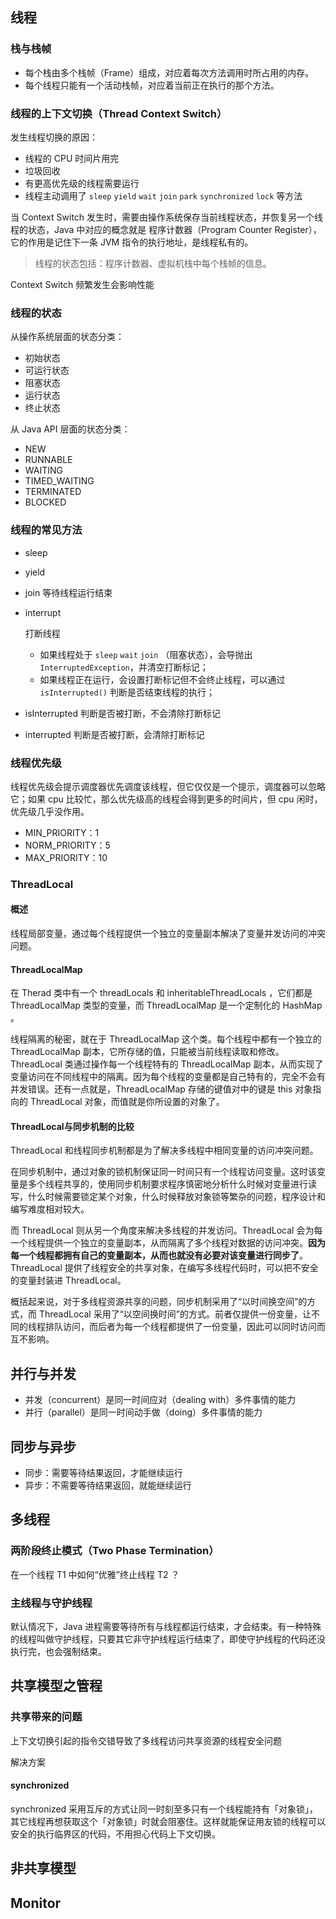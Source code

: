 ## 线程

### 栈与栈帧

- 每个栈由多个栈帧（Frame）组成，对应着每次方法调用时所占用的内存。
- 每个线程只能有一个活动栈帧，对应着当前正在执行的那个方法。

### 线程的上下文切换（Thread Context Switch）

发生线程切换的原因：

- 线程的 CPU 时间片用完
- 垃圾回收
- 有更高优先级的线程需要运行
- 线程主动调用了 `sleep` `yield` `wait` `join` `park` `synchronized` `lock` 等方法

当 Context Switch 发生时，需要由操作系统保存当前线程状态，并恢复另一个线程的状态，Java 中对应的概念就是 程序计数器（Program Counter Register），它的作用是记住下一条 JVM 指令的执行地址，是线程私有的。

>线程的状态包括：程序计数器、虚拟机栈中每个栈帧的信息。

Context Switch 频繁发生会影响性能



### 线程的状态

从操作系统层面的状态分类：

- 初始状态
- 可运行状态
- 阻塞状态
- 运行状态
- 终止状态

从 Java API 层面的状态分类：

- NEW
- RUNNABLE
- WAITING
- TIMED_WAITING
- TERMINATED
- BLOCKED



### 线程的常见方法

- sleep

- yield

- join
  等待线程运行结束

- interrupt

  打断线程

  - 如果线程处于 `sleep` `wait` `join` （阻塞状态），会导抛出 `InterruptedException`，并清空打断标记；
  - 如果线程正在运行，会设置打断标记但不会终止线程，可以通过 `isInterrupted()` 判断是否结束线程的执行；

- isInterrupted
  判断是否被打断，不会清除打断标记

- interrupted
  判断是否被打断，会清除打断标记



### 线程优先级

线程优先级会提示调度器优先调度该线程，但它仅仅是一个提示，调度器可以忽略它；如果 cpu 比较忙，那么优先级高的线程会得到更多的时间片，但 cpu 闲时，优先级几乎没作用。

- MIN_PRIORITY：1
- NORM_PRIORITY：5
- MAX_PRIORITY：10



### ThreadLocal

#### 概述

线程局部变量，通过每个线程提供一个独立的变量副本解决了变量并发访问的冲突问题。

#### ThreadLocalMap

在 Therad 类中有一个 threadLocals 和 inheritableThreadLocals ，它们都是 ThreadLocalMap 类型的变量，而 ThreadLocalMap 是一个定制化的 HashMap 。

线程隔离的秘密，就在于 ThreadLocalMap 这个类。每个线程中都有一个独立的 ThreadLocalMap 副本，它所存储的值，只能被当前线程读取和修改。ThreadLocal 类通过操作每一个线程特有的 ThreadLocalMap 副本，从而实现了变量访问在不同线程中的隔离。因为每个线程的变量都是自己特有的，完全不会有并发错误。还有一点就是，ThreadLocalMap 存储的键值对中的键是 this 对象指向的 ThreadLocal 对象，而值就是你所设置的对象了。

#### ThreadLocal与同步机制的比较

ThreadLocal 和线程同步机制都是为了解决多线程中相同变量的访问冲突问题。

在同步机制中，通过对象的锁机制保证同一时间只有一个线程访问变量。这时该变量是多个线程共享的，使用同步机制要求程序慎密地分析什么时候对变量进行读写，什么时候需要锁定某个对象，什么时候释放对象锁等繁杂的问题，程序设计和编写难度相对较大。

而 ThreadLocal 则从另一个角度来解决多线程的并发访问。ThreadLocal 会为每一个线程提供一个独立的变量副本，从而隔离了多个线程对数据的访问冲突。**因为每一个线程都拥有自己的变量副本，从而也就没有必要对该变量进行同步了**。ThreadLocal 提供了线程安全的共享对象，在编写多线程代码时，可以把不安全的变量封装进 ThreadLocal。

概括起来说，对于多线程资源共享的问题，同步机制采用了“以时间换空间”的方式，而 ThreadLocal 采用了“以空间换时间”的方式。前者仅提供一份变量，让不同的线程排队访问，而后者为每一个线程都提供了一份变量，因此可以同时访问而互不影响。





## 并行与并发

- 并发（concurrent）是同一时间应对（dealing with）多件事情的能力
- 并行（parallel）是同一时间动手做（doing）多件事情的能力



## 同步与异步

- 同步：需要等待结果返回，才能继续运行
- 异步：不需要等待结果返回，就能继续运行



## 多线程

### 两阶段终止模式（Two Phase Termination）

在一个线程 T1 中如何“优雅”终止线程 T2 ？



### 主线程与守护线程

默认情况下，Java 进程需要等待所有与线程都运行结束，才会结束。有一种特殊的线程叫做守护线程，只要其它非守护线程运行结束了，即使守护线程的代码还没执行完，也会强制结束。



## 共享模型之管程

### 共享带来的问题

上下文切换引起的指令交错导致了多线程访问共享资源的线程安全问题



解决方案

#### synchronized

synchronized 采用互斥的方式让同一时刻至多只有一个线程能持有「对象锁」，其它线程再想获取这个「对象锁」时就会阻塞住。这样就能保证用友锁的线程可以安全的执行临界区的代码，不用担心代码上下文切换。





## 非共享模型



## Monitor







